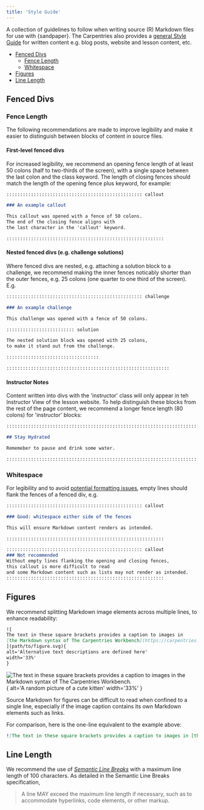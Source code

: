 ```yaml
---
title: 'Style Guide'
---
```


A collection of guidelines to follow when writing
source (R) Markdown files for use with {sandpaper}.
The Carpentries also provides a [general Style Guide](https://docs.carpentries.org/topic_folders/communications/resources/style-guide.html)
for written content e.g. blog posts, website and lesson content, etc.

- [Fenced Divs](#fenced-divs)
  - [Fence Length](#fence-length)
  - [Whitespace](#whitespace)
- [Figures](#figures)
- [Line Length](#line-length)

## Fenced Divs

### Fence Length

The following recommendations are made to improve legibility
and make it easier to distinguish between blocks of content
in source files.

#### First-level fenced divs

For increased legibility, we recommend an opening fence length of at least 50 colons
(half to two-thirds of the screen), 
with a single space between the last colon and the class keyword.
The length of closing fences should match the length of the opening fence plus keyword,
for example:

```markdown
:::::::::::::::::::::::::::::::::::::::::::::::::: callout

### An example callout

This callout was opened with a fence of 50 colons.
The end of the closing fence aligns with
the last character in the 'callout' keyword.

::::::::::::::::::::::::::::::::::::::::::::::::::::::::::
```

#### Nested fenced divs (e.g. challenge solutions)

Where fenced divs are nested,
e.g. attaching a solution block to a challenge,
we recommend making the inner fences noticably shorter
than the outer fences, e.g. 25 colons (one quarter to one third of the screen).
E.g.

```markdown
:::::::::::::::::::::::::::::::::::::::::::::::::: challenge

### An example challenge

This challenge was opened with a fence of 50 colons.

::::::::::::::::::::::::: solution

The nested solution block was opened with 25 colons,
to make it stand out from the challenge.

::::::::::::::::::::::::::::::::::

::::::::::::::::::::::::::::::::::::::::::::::::::::::::::::
```

#### Instructor Notes

Content written into divs with the 'instructor' class will only appear
in teh Instructor View of the lesson website.
To help distinguish these blocks from the rest of the page content,
we recommend a longer fence length (80 colons) for 'instructor' blocks:

```markdown
:::::::::::::::::::::::::::::::::::::::::::::::::::::::::::::::::::::::::::::::: instructor

## Stay Hydrated

Rememeber to pause and drink some water.

:::::::::::::::::::::::::::::::::::::::::::::::::::::::::::::::::::::::::::::::::::::::::::
```

### Whitespace

For legibility and to avoid 
[potential formatting issues](https://github.com/carpentries/sandpaper/issues/355),
empty lines should flank the fences of a fenced div, e.g.

```markdown
:::::::::::::::::::::::::::::::::::::::::::::::::: callout

### Good: whitespace either side of the fences

This will ensure Markdown content renders as intended.

::::::::::::::::::::::::::::::::::::::::::::::::::::::::::

:::::::::::::::::::::::::::::::::::::::::::::::::: callout
### Not recommended
Without empty lines flanking the opening and closing fences,
this callout is more difficult to read
and some Markdown content such as lists may not render as intended.
::::::::::::::::::::::::::::::::::::::::::::::::::::::::::
```

## Figures

We recommend splitting Markdown image elements across multiple lines,
to enhance readability:

```markdown
![
The text in these square brackets provides a caption to images in 
[the Markdown syntax of The Carpentries Workbench](https://carpentries.github.io/sandpaper-docs/example.html#figures).
](path/to/figure.svg){
alt='Alternative text descriptions are defined here'
width='33%'
}
```

![
The text in these square brackets provides a caption to images in 
[the Markdown syntax of The Carpentries Workbench](https://carpentries.github.io/sandpaper-docs/example.html#figures).
](https://placekitten.com/300/300){
alt='A random picture of a cute kitten'
width='33%'
}

Source Markdown for figures can be difficult to read when confined to a single line,
especially if the image caption contains its own Markdown elements such as links. 

For comparison, here is the one-line equivalent to the example above:

```markdown
![The text in these square brackets provides a caption to images in [the Markdown syntax of The Carpentries Workbench](https://carpentries.github.io/sandpaper-docs/example.html#figures).](path/to/figure.svg){alt='Alternative text descriptions are defined here' width='33%'}
```

## Line Length

We recommend the use of [_Semantic Line Breaks_][sembr]
with a maximum line length of 100 characters.
As detailed in the Semantic Line Breaks specification,

> A line MAY exceed the maximum line length if necessary, 
> such as to accommodate hyperlinks, code elements, or other markup.

[sembr]: https://sembr.org/
